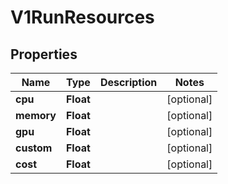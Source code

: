 

# V1RunResources


## Properties

Name | Type | Description | Notes
------------ | ------------- | ------------- | -------------
**cpu** | **Float** |  |  [optional]
**memory** | **Float** |  |  [optional]
**gpu** | **Float** |  |  [optional]
**custom** | **Float** |  |  [optional]
**cost** | **Float** |  |  [optional]



